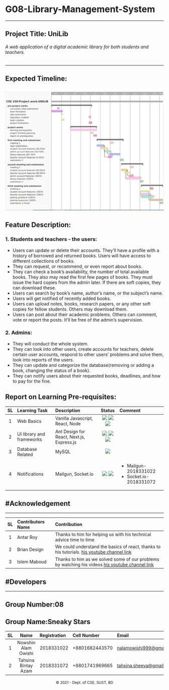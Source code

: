 # G08-Library-Management-System

---

## Project Title: UniLib

###### A web application of a digital academic library for both students and teachers.

---

## Expected Timeline:

## ![Gantt chart](gantt_chart.jpg)

## Feature Description:

### 1. Students and teachers - the users:

- Users can update or delete their accounts. They’ll have a profile with a history of borrowed and returned books. Users will have access to different collections of books.
- They can request, or recommend, or even report about books.
- They can check a book’s availability, the number of total available books. They also may read the first few pages of books. They must issue the hard copies from the admin later. If there are soft copies, they can download these.
- Users can search by book’s name, author’s name, or the subject’s name.
- Users will get notified of recently added books.
- Users can upload notes, books, research papers, or any other soft copies for fellow students. Others may download them.
- Users can post about their academic problems. Others can comment, vote or report the posts. It’ll be free of the admin’s supervision.

### 2. Admins:

- They will conduct the whole system.
- They can look into other users, create accounts for teachers, delete certain user accounts, respond to other users’ problems and solve them, look into reports of the users.
- They can update and categorize the database(removing or adding a book, changing the status of a book).
- They can notify users about their requested books, deadlines, and how to pay for the fine.

## Report on Learning Pre-requisites:

| SL  | Learning Task             | Description                               |                                                                                           Status                                                                                            | Comment                                                           |
| :-: | :------------------------ | :---------------------------------------- | :-----------------------------------------------------------------------------------------------------------------------------------------------------------------------------------------: | :---------------------------------------------------------------- |
|  1  | Web Basics                | Vanilla Javascript, React, Node           | ![ ](https://img.shields.io/badge/Vanilla%20Javascript-Learned-success) ![](https://img.shields.io/badge/React-June%201-critical) ![](https://img.shields.io/badge/Node-June%2015-critical) |
|  2  | UI library and frameworks | Ant Design for React, Next.js, Express.js |               ![](https://img.shields.io/badge/Ant-July%205-9cf) ![](https://img.shields.io/badge/Next-June%2015-9cf) ![](https://img.shields.io/badge/Express-July%201-9cf)                |
|  3  | Database Related          | MySQL                                     |                                                              ![](https://img.shields.io/badge/%20MySQL-December%201-critical)                                                               |
|  4  | Notifications             | Mailgun, Socket.io                        |                            ![](https://img.shields.io/badge/Mailgun-September%2020-important) ![](https://img.shields.io/badge/Socket.io-November%2020-inactive)                            | <ul><li>Mailgun-2018331022</li><li>Socket.io-2018331072</li></ul> |

## #Acknowledgement

---

| SL  | Contributors Name | Contribution                                                                                                                                           |
| :-: | :---------------- | :----------------------------------------------------------------------------------------------------------------------------------------------------- |
|  1  | Antar Roy         | Thanks to him for helping us with his technical advice time to time                                                                                    |
|  2  | Brian Design      | We could understand the basics of react, thanks to his tutorials. [his youtube channel link](https://www.youtube.com/channel/UCsKsymTY_4BYR-wytLjex7A) |
|  3  | Islem Maboud      | Thanks to him as we solved some of our problems by watching his videos [his youtube channel link](https://www.youtube.com/coderone)                    |

## #Developers

---

## Group Number:08

## Group Name:Sneaky Stars

| SL  |        Name         | Registration | Cell Number    | Email                    |
| :-: | :-----------------: | :----------- | :------------- | :----------------------- |
|  1  | Nowshin Alam Owishi | 2018331022   | +8801682443570 | nalamowishi999@gmail.com |
|  2  | Tahsina Bintay Azam | 2018331072   | +8801741969665 | tahsina.sheeva@gmail.com |

<p align="center">
<small>&copy; 2021 - Dept. of CSE, SUST, BD</small>
</p>
